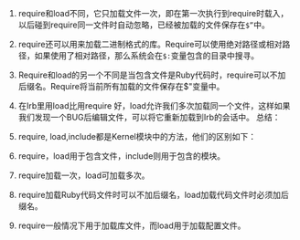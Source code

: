 1. require和load不同，它只加载文件一次，即在第一次执行到require时载入，以后碰到require同一文件时自动忽略，已经被加载的文件保存在`$”`中。
2. require还可以用来加载二进制格式的库。Require可以使用绝对路径或相对路径，如果使用了相对路径，那么系统会在`$:`变量包含的目录中搜寻。
3. Require和load的另一个不同是当包含文件是Ruby代码时，require可以不加后缀名。Require将当前所有加载的文件保存在$"变量中。
4. 在Irb里用load比用require 好，load允许我们多次加载同一个文件，这样如果我们发现一个BUG后编辑文件，可以将它重新加载到Irb的会话中。
总结：

1. require, load,include都是Kernel模块中的方法，他们的区别如下：
2. require，load用于包含文件，include则用于包含的模块。
3. require加载一次，load可加载多次。
4. require加载Ruby代码文件时可以不加后缀名，load加载代码文件时必须加后缀名。
5. require一般情况下用于加载库文件，而load用于加载配置文件。